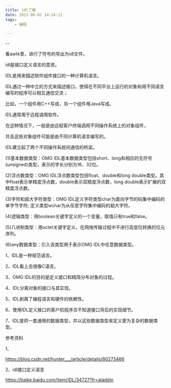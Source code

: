 ```yaml
---
title: idl了解
date: 2021-06-02 14:24:11
tags:
	- 编程

---
```


--

看awtk里，进行了符号的导出为idl文件。

idl是接口定义语言的意思。

IDL是用来描述软件组件接口的一种计算机语言。

IDL通过一种中立的方式来描述接口，使得在不同平台上运行的对象和用不同语言编写的程序可以相互通信交流；

比如，一个组件用C++写成，另一个组件用Java写成。

IDL通常用于远程调用软件。 

在这种情况下，一般是由远程客户终端调用不同操作系统上的对象组件，

并且这些对象组件可能是由不同计算机语言编写的。

IDL建立起了两个不同操作系统间通信的桥梁。



(1)基本数据类型：OMG IDL基本数据类型包括short、long和相应的无符号(unsigned)类型，表示的字长分别为16、32位。

(2)浮点数类型：OMG IDL浮点数类型包括float、double和long double类型。其中float表示单精度浮点数，double表示双精度浮点数，long double表示扩展的双精度浮点数。

(3)字符和超大字符类型：OMG IDL定义字符类型char为面向字节的码集中编码的单字节字符; 定义类型wchar为从任意字符集中编码的超大字符。

(4)逻辑类型：用boolean关键字定义的一个变量，取值只有true和false。

(5)八进制类型：用octet关键字定义，在网络传输过程中不进行高低位转换的位元序列。

(6)any数据类型：引入该类型用于表示OMG IDL中任意数据类型。



1、IDL是一种规范语言。

2、IDL看上去很像C语言。

3、OMG IDL的目的是定义接口和精简分布对象的过程。

4、IDL分离对象的接口与其实现。

5、IDL剥离了编程语言和硬件的依赖性。

6、使用IDL定义接口的客户机程序员不知道接口背后的实现细节。

7、IDL提供一套通用的数据类型，并以这些数据类型来定义更为复杂的数据类型。



参考资料

1、

https://blog.csdn.net/hunter___/article/details/80273466

2、idl接口定义语言

https://baike.baidu.com/item/IDL/34727?fr=aladdin